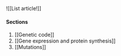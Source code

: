 ![[List article!]]

#### Sections
1. [[Genetic code]]
2. [[Gene expression and protein synthesis]]
3. [[Mutations]]
